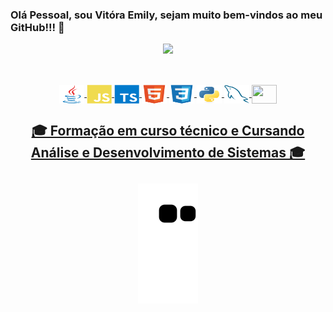 ### Olá Pessoal, sou Vitóra Emily, sejam muito bem-vindos ao meu GitHub!!! 👋

<div align="center">
  <a href="https://github.com/ViihEmily/Vit-riaEmily->
 <img height="180em" src="https://github-readme-stats.vercel.app/api?username=ViihEmily&show_icons=true&theme=radical"/>
 <img height="180em" src="https://github-readme-stats.vercel.app/api/top-langs/?username=ViihEmily&layout=compact&theme=radical"/>
</div>

##
<div align="center" style="display: inline_block"><br>
  <img align="center" alt="" height="30" width="40" src="https://raw.githubusercontent.com/devicons/devicon/master/icons/java/java-original.svg">
  <img align="center" alt="" height="30" width="40" src="https://raw.githubusercontent.com/devicons/devicon/master/icons/javascript/javascript-plain.svg">
  <img align="center" alt="" height="30" width="40" src="https://raw.githubusercontent.com/devicons/devicon/master/icons/typescript/typescript-plain.svg">
  <img align="center" alt="" height="30" width="40" src="https://raw.githubusercontent.com/devicons/devicon/master/icons/html5/html5-original.svg">
  <img align="center" alt="" height="30" width="40" src="https://raw.githubusercontent.com/devicons/devicon/master/icons/css3/css3-original.svg">
  <img align="center" alt="" height="30" width="40" src="https://raw.githubusercontent.com/devicons/devicon/master/icons/python/python-original.svg">
  <img align="center" alt="" height="30" width="40" src="https://raw.githubusercontent.com/devicons/devicon/master/icons/mysql/mysql-original.svg">
  <img align="center" alt="" height="30" width="40" src="https://cdn.jsdelivr.net/gh/devicons/devicon/icons/bootstrap/bootstrap-original.svg">

</div>

##


  
  ##
  
  <div align="center">
  <h2>🎓 Formação em curso técnico e Cursando Análise e Desenvolvimento de Sistemas 🎓</h2>

    
</div>
  
  ##
  
  <div align="center">
 
  ![Snake animation](https://github.com/professorlozano/professorlozano/blob/output/github-contribution-grid-snake.svg)
  
  </div>
 
